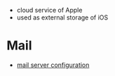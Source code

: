 * cloud service of Apple
* used as external storage of iOS

# Mail
* [mail server configuration](http://support.apple.com/kb/HT4864)